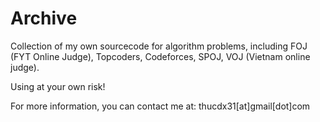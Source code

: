 Archive
========

Collection of my own sourcecode for algorithm problems, including FOJ (FYT Online Judge), Topcoders, Codeforces, SPOJ, VOJ (Vietnam online judge).

Using at your own risk!

For more information, you can contact me at: thucdx31[at]gmail[dot]com

